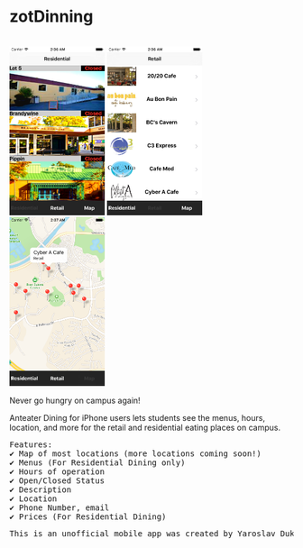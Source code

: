 # zotDinning

<br>
<img height="300" src="https://github.com/yarodevuci/zotDinning/blob/master/Simulator%20Screen%20Shot%20Jun%2030,%202016,%202.36.56%20AM.png?raw=true" />
<img height="300" src="https://github.com/yarodevuci/zotDinning/blob/master/Simulator%20Screen%20Shot%20Jun%2030,%202016,%202.36.59%20AM.png?raw=true" />
<img height="300" src="https://github.com/yarodevuci/zotDinning/blob/master/Simulator%20Screen%20Shot%20Jun%2030,%202016,%202.37.04%20AM.png?raw=true" />
<br>

Never go hungry on campus again!

Anteater Dining for iPhone users lets students see the menus, hours, location, and more for the retail and residential eating places on campus.
<pre>
Features:
✔ Map of most locations (more locations coming soon!)
✔ Menus (For Residential Dining only)
✔ Hours of operation
✔ Open/Closed Status
✔ Description
✔ Location
✔ Phone Number, email
✔ Prices (For Residential Dining)
<pre>
This is an unofficial mobile app was created by Yaroslav Dukal, a senior student at UCI.
